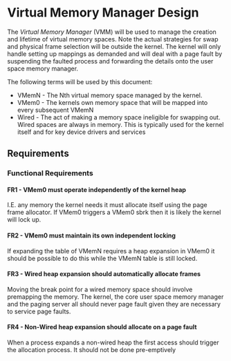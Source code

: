 # Virtual Memory Manager Design

The _Virtual Memory Manager_ (VMM) will be used to manage the creation and lifetime of virtual
memory spaces. Note the actual strategies for swap and physical frame selection will be outside the
kernel. The kernel will only handle setting up mappings as demanded and will deal with a page fault
by suspending the faulted process and forwarding the details onto the user space memory manager.

The following terms will be used by this document:
- VMemN - The Nth virtual memory space managed by the kernel.
- VMem0 - The kernels own memory space that will be mapped into every subsequent VMemN
- Wired - The act of making a memory space ineligible for swapping out. Wired spaces are always in
memory. This is typically used for the kernel itself and for key device drivers and services

## Requirements

### Functional Requirements

#### FR1 - VMem0 must operate independently of the kernel heap

I.E. any memory the kernel needs it must allocate itself using the page frame allocator. If VMem0
triggers a VMem0 sbrk then it is likely the kernel will lock up.

#### FR2 - VMem0 must maintain its own independent locking

If expanding the table of VMemN requires a heap expansion in VMem0 it should be possible to do this
while the VMemN table is still locked.

#### FR3 - Wired heap expansion should automatically allocate frames

Moving the break point for a wired memory space should involve premapping the memory. The kernel,
the core user space memory manager and the paging server all should never page fault given they are
necessary to service page faults.

#### FR4 - Non-Wired heap expansion should allocate on a page fault

When a process expands a non-wired heap the first access should trigger the allocation process. It
should not be done pre-emptively
